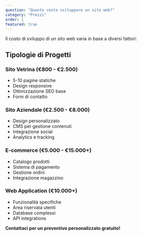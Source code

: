 ```yaml
---
question: "Quanto costa sviluppare un sito web?"
category: "Prezzi"
order: 1
featured: true
---
```


Il costo di sviluppo di un sito web varia in base a diversi fattori:

## Tipologie di Progetti

### Sito Vetrina (€800 - €2.500)

- 5-10 pagine statiche
- Design responsive
- Ottimizzazione SEO base
- Form di contatto

### Sito Aziendale (€2.500 - €8.000)

- Design personalizzato
- CMS per gestione contenuti
- Integrazione social
- Analytics e tracking

### E-commerce (€5.000 - €15.000+)

- Catalogo prodotti
- Sistema di pagamento
- Gestione ordini
- Integrazione magazzino

### Web Application (€10.000+)

- Funzionalità specifiche
- Area riservata utenti
- Database complessi
- API integrations

**Contattaci per un preventivo personalizzato gratuito!**

